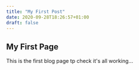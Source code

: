 ```yaml
---
title: "My First Post"
date: 2020-09-28T18:26:57+01:00
draft: false
---
```


## My First Page

This is the first blog page tp check it's all working...

